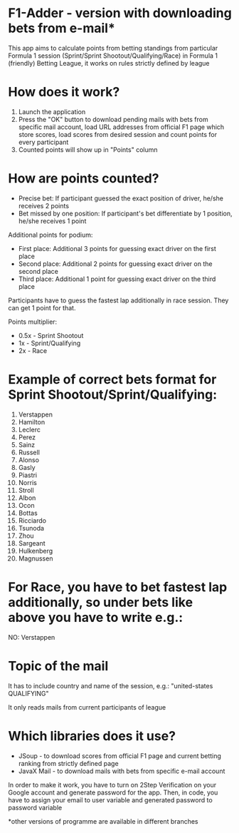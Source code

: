 # F1-Adder - version with downloading bets from e-mail*
This app aims to calculate points from betting standings from particular Formula 1 session (Sprint/Sprint Shootout/Qualifying/Race) in Formula 1 (friendly) Betting League, it works on rules strictly defined by league

# How does it work?
1. Launch the application
2. Press the "OK" button to download pending mails with bets from specific mail account, load URL addresses from official F1 page which store scores, load scores from desired session and count points for every participant
3. Counted points will show up in "Points" column

# How are points counted?
- Precise bet: If participant guessed the exact position of driver, he/she receives 2 points
- Bet missed by one position: If participant's bet differentiate by 1 position, he/she receives 1 point 

Additional points for podium:
- First place: Additional 3 points for guessing exact driver on the first place
- Second place: Additional 2 points for guessing exact driver on the second place
- Third place: Additional 1 point for guessing exact driver on the third place

Participants have to guess the fastest lap additionally in race session. They can get 1 point for that. 

Points multiplier:
- 0.5x - Sprint Shootout
- 1x - Sprint/Qualifying
- 2x - Race
# Example of correct bets format for Sprint Shootout/Sprint/Qualifying:
1. Verstappen
2. Hamilton
3. Leclerc
4. Perez
5. Sainz
6. Russell
7. Alonso
8. Gasly
9. Piastri
10. Norris
11. Stroll
12. Albon
13. Ocon
14. Bottas
15. Ricciardo
16. Tsunoda
17. Zhou
18. Sargeant
19. Hulkenberg
20. Magnussen
# For Race, you have to bet fastest lap additionally, so under bets like above you have to write e.g.:
NO: Verstappen

# Topic of the mail
It has to include country and name of the session, e.g.: "united-states QUALIFYING"

It only reads mails from current participants of league

# Which libraries does it use?
- JSoup - to download scores from official F1 page and current betting ranking from strictly defined page
- JavaX Mail - to download mails with bets from specific e-mail account

In order to make it work, you have to turn on 2Step Verification on your Google account and generate password for the app.
Then, in code, you have to assign your email to user variable and generated password to password variable

*other versions of programme are available in different branches
